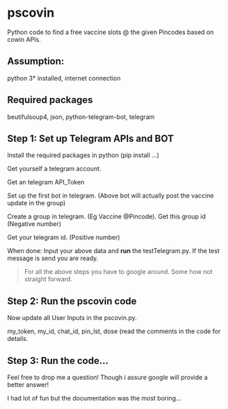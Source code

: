 # pscovin
Python code to find a free vaccine slots @ the given Pincodes based on cowin APIs. 

## **Assumption:** 
python 3* installed, internet connection

## **Required packages**
beutifulsoup4, json, python-telegram-bot, telegram 

## **Step 1:**  Set up Telegram APIs and BOT

Install the required packages in python (pip install ...)

Get yourself a telegram account. 

Get an telegram API_Token

Set up the first bot in telegram. (Above bot will actually post the vaccine update in the group)

Create a group in telegram. (Eg Vaccine @Pincode). Get this group id (Negative number)

Get your telegram id. (Positive number)

When done: Input your above data and **run** the testTelegram.py. If the test message is send you are ready.

> For all the above steps you have to google around. Some how not straight forward.

## **Step 2**:  Run the pscovin code

Now update all User Inputs in the pscovin.py.

my_token, my_id, chat_id, pin_lst, dose (read the comments in the code for details.

## **Step 3:**  Run the code...   

Feel free to drop me a question! Though i assure google will provide a better answer!

I had lot of fun but the documentation was the most boring...  

